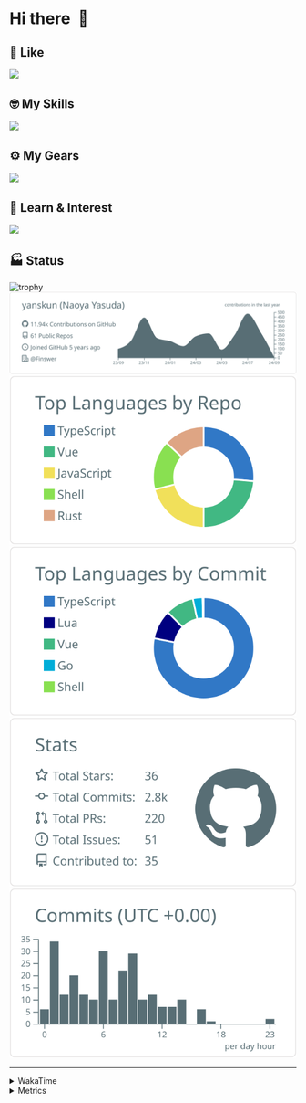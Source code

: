 # Hi there&nbsp; :wave:

## 💌 Like
<img src="https://go-skill-icons.vercel.app/api/icons?i=github" />

## 🤓 My Skills
<img src="https://go-skill-icons.vercel.app/api/icons?i=js,ts,vue,nuxtjs,react,nextjs,go,lua,git" />

## ⚙️ My Gears
<img src="https://go-skill-icons.vercel.app/api/icons?i=neovim,vscode,githubcopilot,alacritty,tmux" />

## 📖 Learn & Interest
<img src="https://go-skill-icons.vercel.app/api/icons?i=rust,deno,css,zig,playwright,githubactions,storybook,netlify,eslint" />


<!-- https://github.com/ryo-ma/github-profile-trophy -->

## 🏭 Status

<img src="https://github-profile-trophy.vercel.app/?username=yanskun&theme=onedark&row=1" alt="trophy">

<!-- https://github.com/vn7n24fzkq/github-profile-summary-cards -->
<picture>
  <source media="(prefers-color-scheme: dark)" srcset="https://raw.githubusercontent.com/yanskun/yanskun/master/profile-summary-card-output/nord_dark/0-profile-details.svg">
 <img src="https://raw.githubusercontent.com/yanskun/yanskun/master/profile-summary-card-output/default/0-profile-details.svg">
</picture>
<br>
<picture>
  <source media="(prefers-color-scheme: dark)" srcset="https://raw.githubusercontent.com/yanskun/yanskun/master/profile-summary-card-output/nord_dark/1-repos-per-language.svg">
 <img src="https://raw.githubusercontent.com/yanskun/yanskun/master/profile-summary-card-output/default/1-repos-per-language.svg">
</picture>
<picture>
  <source media="(prefers-color-scheme: dark)" srcset="https://raw.githubusercontent.com/yanskun/yanskun/master/profile-summary-card-output/nord_dark/2-most-commit-language.svg">
 <img src="https://raw.githubusercontent.com/yanskun/yanskun/master/profile-summary-card-output/default/2-most-commit-language.svg">
</picture>
<br>
<picture>
  <source media="(prefers-color-scheme: dark)" srcset="https://raw.githubusercontent.com/yanskun/yanskun/master/profile-summary-card-output/nord_dark/3-stats.svg">
 <img src="https://raw.githubusercontent.com/yanskun/yanskun/master/profile-summary-card-output/default/3-stats.svg">
</picture>
<picture>
  <source media="(prefers-color-scheme: dark)" srcset="https://raw.githubusercontent.com/yanskun/yanskun/master/profile-summary-card-output/nord_dark/4-productive-time.svg">
 <img src="https://raw.githubusercontent.com/yanskun/yanskun/master/profile-summary-card-output/default/4-productive-time.svg">
</picture>

---

<details>
  <summary>WakaTime</summary>
<!--START_SECTION:waka-->
![Code Time](http://img.shields.io/badge/Code%20Time-1%2C181%20hrs%2056%20mins-blue)

**🐱 My GitHub Data** 

> 📦 135.1 kB Used in GitHub's Storage 
 > 
> 🏆 1,915 Contributions in the Year 2024
 > 
> 💼 Opted to Hire
 > 
> 📜 113 Public Repositories 
 > 
> 🔑 3 Private Repositories 
 > 
**I'm an Early 🐤** 

```text
🌞 Morning                3905 commits        ███░░░░░░░░░░░░░░░░░░░░░░   13.94 % 
🌆 Daytime                13997 commits       ████████████░░░░░░░░░░░░░   49.96 % 
🌃 Evening                6671 commits        ██████░░░░░░░░░░░░░░░░░░░   23.81 % 
🌙 Night                  3445 commits        ███░░░░░░░░░░░░░░░░░░░░░░   12.30 % 
```
📅 **I'm Most Productive on Tuesday** 

```text
Monday                   3686 commits        ███░░░░░░░░░░░░░░░░░░░░░░   13.16 % 
Tuesday                  6200 commits        ██████░░░░░░░░░░░░░░░░░░░   22.13 % 
Wednesday                4884 commits        ████░░░░░░░░░░░░░░░░░░░░░   17.43 % 
Thursday                 5136 commits        █████░░░░░░░░░░░░░░░░░░░░   18.33 % 
Friday                   3813 commits        ███░░░░░░░░░░░░░░░░░░░░░░   13.61 % 
Saturday                 1989 commits        ██░░░░░░░░░░░░░░░░░░░░░░░   07.10 % 
Sunday                   2310 commits        ██░░░░░░░░░░░░░░░░░░░░░░░   08.24 % 
```


📊 **This Week I Spent My Time On** 

```text
🕑︎ Time Zone: Asia/Tokyo

💬 Programming Languages: 
TypeScript               19 hrs 31 mins      ████████████████████████░   94.56 % 
Markdown                 24 mins             ░░░░░░░░░░░░░░░░░░░░░░░░░   01.95 % 
Protocol Buffer          16 mins             ░░░░░░░░░░░░░░░░░░░░░░░░░   01.34 % 
Other                    10 mins             ░░░░░░░░░░░░░░░░░░░░░░░░░   00.87 % 
Bash                     9 mins              ░░░░░░░░░░░░░░░░░░░░░░░░░   00.74 % 

🔥 Editors: 
VS Code                  19 hrs 41 mins      ████████████████████████░   95.40 % 
Neovim                   56 mins             █░░░░░░░░░░░░░░░░░░░░░░░░   04.60 % 

💻 Operating System: 
Mac                      20 hrs 38 mins      █████████████████████████   100.00 % 
```


 Last Updated on 03/09/2024 06:15:08 UTC
<!--END_SECTION:waka-->
</details>

<details>
  <summary>Metrics</summary>
  <img src="https://github.com/yanskun/yanskun/blob/main/github-metrics.svg" alt="Metrics">
</details>
